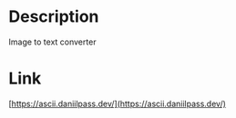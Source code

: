 # Description
Image to text converter

# Link
[https://ascii.daniilpass.dev/](https://ascii.daniilpass.dev/)